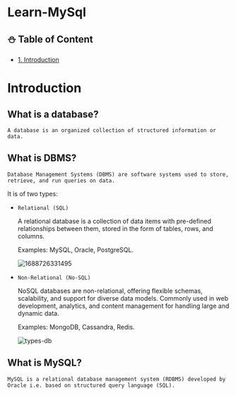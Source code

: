 # Learn-MySql

## ⛄ Table of Content

* [1. Introduction](#Introduction)

# Introduction

## What is a database?
    
`A database is an organized collection of structured information or data.`

## What is DBMS?

`Database Management Systems (DBMS) are software systems used to store, retrieve, and run queries on data.`

It is of two types:

- `Relational (SQL)`
    
    A relational database is a collection of data items with pre-defined relationships between them, stored in the form of tables, rows, and columns.

    Examples: MySQL, Oracle, PostgreSQL.
    
    ![1688726331495](https://github.com/k-sameer701/Learn-SQL/assets/103239208/543ece65-d964-476e-bfcb-2fa1cb120126)



- `Non-Relational (No-SQL)`

    NoSQL databases are non-relational, offering flexible schemas, scalability, and support for diverse data models. Commonly used in web development, analytics, and content management for handling large and dynamic data.
    
    Examples: MongoDB, Cassandra, Redis. 

    ![types-db](https://github.com/k-sameer701/Learn-SQL/assets/103239208/a2694b9b-191d-44a7-8241-73779925b2c6)


## What is MySQL?

`MySQL is a relational database management system (RDBMS) developed by Oracle i.e. based on structured query language (SQL).`
